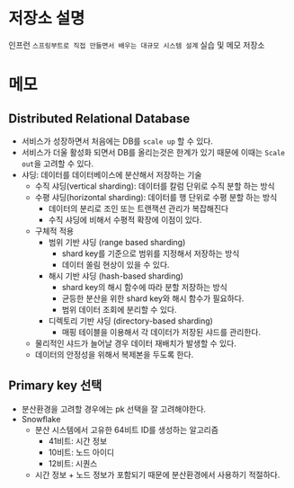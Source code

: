 # 저장소 설명
인프런 `스프링부트로 직접 만들면서 배우는 대규모 시스템 설계` 실습 및 메모 저장소

# 메모
## Distributed Relational Database
- 서비스가 성장하면서 처음에는 DB를 `scale up` 할 수 있다. 
- 서비스가 더울 활성화 되면서 DB를 올리는것은 한계가 있기 때문에 이때는 `Scale out`을 고려할 수 있다. 
- 샤딩: 데이터를 데이터베이스에 분산해서 저장하는 기술
   - 수직 샤딩(vertical sharding): 데이터를 칼럼 단위로 수직 분할 하는 방식
   - 수평 샤딩(horizontal sharding): 데이터를 행 단위로 수평 분할 하는 방식
      - 데이터의 분리로 조인 또는 트랜잭션 관리가 복잡해진다
      - 수직 샤딩에 비해서 수평적 확장에 이점이 있다. 
   - 구체적 적용
      - 범위 기반 샤딩 (range based sharding)
         - shard key를 기준으로 범위를 지정해서 저장하는 방식
         - 데이터 쏠림 현상이 있을 수 있다. 
      - 해시 기반 샤딩 (hash-based sharding)
         - shard key의 해시 함수에 따라 분할 저장하는 방식
         - 균등한 분산을 위한 shard key와 해시 함수가 필요하다.
         - 범위 데이터 조회에 분리할 수 있다. 
      - 디렉토리 기반 샤딩 (directory-based sharding)
         - 매핑 테이블을 이용해서 각 데이터가 저장된 샤드를 관리한다. 
   - 물리적인 샤드가 늘어날 경우 데이터 재배치가 발생할 수 있다. 
   - 데이터의 안정성을 위해서 복제본을 두도록 한다. 

## Primary key 선택
- 분산환경을 고려할 경우에는 pk 선택을 잘 고려해야한다. 
- Snowflake
   - 분산 시스템에서 고유한 64비트 ID를 생성하는 알고리즘
      - 41비트: 시간 정보
      - 10비트: 노드 아이디
      - 12비트: 시퀀스
   - 시간 정보 + 노드 정보가 포함되기 때문에 분산환경에서 사용하기 적절하다. 